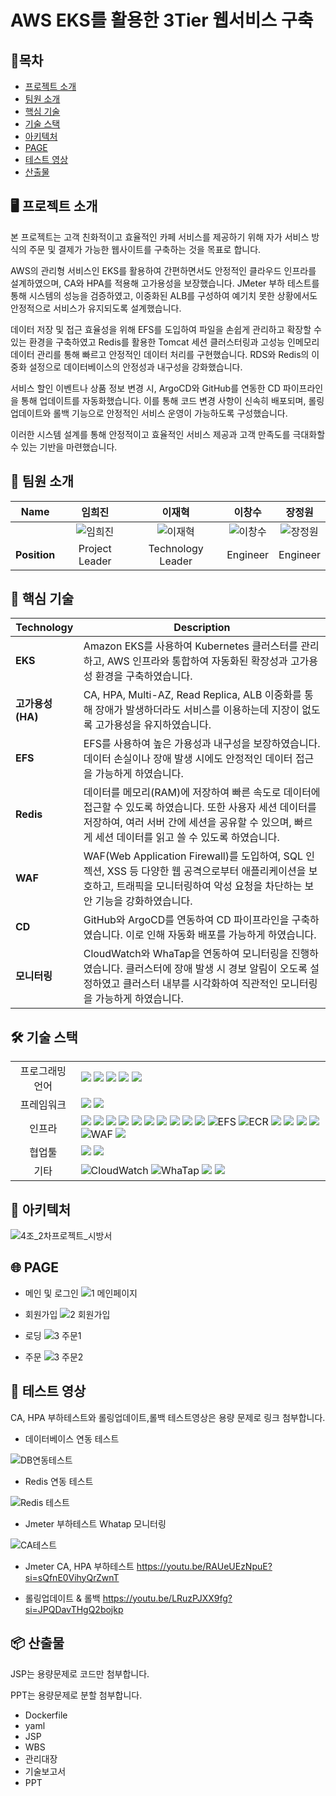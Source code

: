 # AWS EKS를 활용한 3Tier 웹서비스 구축

## 📑목차
- [프로젝트 소개](#-프로젝트-소개)
- [팀원 소개](#-팀원-소개)  
- [핵심 기술](#-핵심-기술)  
- [기술 스택](#-기술-스택)  
- [아키텍처](#-아키텍처)  
- [PAGE](#-page)  
- [테스트 영상](#-테스트-영상)  
- [산출물](#-산출물)

## 🖥️ 프로젝트 소개

본 프로젝트는 고객 친화적이고 효율적인 카페 서비스를 제공하기 위해 자가 서비스 방식의 주문 및 결제가 가능한 웹사이트를 구축하는 것을 목표로 합니다.

AWS의 관리형 서비스인 EKS를 활용하여 간편하면서도 안정적인 클라우드 인프라를 설계하였으며, CA와 HPA를 적용해 고가용성을 보장했습니다. JMeter 부하 테스트를 통해 시스템의 성능을 검증하였고, 이중화된 ALB를 구성하여 예기치 못한 상황에서도 안정적으로 서비스가 유지되도록 설계했습니다.

데이터 저장 및 접근 효율성을 위해 EFS를 도입하여 파일을 손쉽게 관리하고 확장할 수 있는 환경을 구축하였고 Redis를 활용한 Tomcat 세션 클러스터링과 고성능 인메모리 데이터 관리를 통해 빠르고 안정적인 데이터 처리를 구현했습니다. RDS와 Redis의 이중화 설정으로 데이터베이스의 안정성과 내구성을 강화했습니다.

서비스 할인 이벤트나 상품 정보 변경 시, ArgoCD와 GitHub를 연동한 CD 파이프라인을 통해 업데이트를 자동화했습니다. 이를 통해 코드 변경 사항이 신속히 배포되며, 롤링 업데이트와 롤백 기능으로 안정적인 서비스 운영이 가능하도록 구성했습니다.

이러한 시스템 설계를 통해 안정적이고 효율적인 서비스 제공과 고객 만족도를 극대화할 수 있는 기반을 마련했습니다.



## 🙂 팀원 소개

| Name | 임희진 | 이재혁 | 이창수 | 장정원 |
| :------------: | :------------: | :------------: | :------------: | :------------: |
|  | ![임희진](https://github.com/user-attachments/assets/74459b22-c4b0-4718-9b90-4a8c89d94443) | ![이재혁](https://github.com/user-attachments/assets/5262f984-16b6-483d-9c59-cc4db778cfdb) | ![이창수](https://github.com/user-attachments/assets/75a42028-ef7c-4c3d-9062-f4a182c20379) | ![장정원](https://github.com/user-attachments/assets/28b895ad-0843-4e34-99e2-28ab5f64f14c) |
| __Position__ | Project Leader | Technology Leader| Engineer| Engineer|



## 🚀 핵심 기술
| Technology            | Description          |
|-----------------------|---------------------------------------------------------------------------------------------------|
| **EKS**         | Amazon EKS를 사용하여 Kubernetes 클러스터를 관리하고, AWS 인프라와 통합하여 자동화된 확장성과 고가용성 환경을 구축하였습니다. |
| **고가용성(HA)**         | CA, HPA, Multi-AZ, Read Replica, ALB 이중화를 통해 장애가 발생하더라도 서비스를 이용하는데 지장이 없도록 고가용성을 유지하였습니다. |
| **EFS**      | EFS를 사용하여 높은 가용성과 내구성을 보장하였습니다. 데이터 손실이나 장애 발생 시에도 안정적인 데이터 접근을 가능하게 하였습니다. |
| **Redis**    | 데이터를 메모리(RAM)에 저장하여 빠른 속도로 데이터에 접근할 수 있도록 하였습니다. 또한 사용자 세션 데이터를 저장하여, 여러 서버 간에 세션을 공유할 수 있으며, 빠르게 세션 데이터를 읽고 쓸 수 있도록 하였습니다. |
| **WAF** | WAF(Web Application Firewall)를 도입하여, SQL 인젝션, XSS 등 다양한 웹 공격으로부터 애플리케이션을 보호하고, 트래픽을 모니터링하여 악성 요청을 차단하는 보안 기능을 강화하였습니다. |
| **CD** | GitHub와 ArgoCD를 연동하여 CD 파이프라인을 구축하였습니다. 이로 인해 자동화 배포를 가능하게 하였습니다. |
| **모니터링**            | CloudWatch와 WhaTap을 연동하여 모니터링을 진행하였습니다. 클러스터에 장애 발생 시 경보 알림이 오도록 설정하였고 클러스터 내부를 시각화하여 직관적인 모니터링을 가능하게 하였습니다. |



## 🛠 기술 스택

<table>
<tr>
 <td align="center">프로그래밍 언어</td>
 <td>
  <img src="https://img.shields.io/badge/JavaScript-F7DF1E?style=for-the-badge&logo=JavaScript&logoColor=ffffff"/> <!--Java Script-->  
  <img src="https://img.shields.io/badge/Java-orange?style=for-the-badge&logo=Java&logoColor=white"/> <!--Java-->  
  <img src="https://img.shields.io/badge/html5-E34F26?style=for-the-badge&logo=html5&logoColor=white"/> <!--Html-->   
  <img src="https://img.shields.io/badge/css-1572B6?style=for-the-badge&logo=css3&logoColor=white"/> <!--Css-->  
  <img src="https://img.shields.io/badge/SQL-4479A1?style=for-the-badge&logo=MySQL&logoColor=white"/> <!--Sql-->  
 </td>
</tr>

<tr>
 <td align="center">프레임워크</td>
 <td>
  <img src="https://img.shields.io/badge/JSP-FF5F00?style=for-the-badge&logo=Java&logoColor=white"/> <!--Jsp-->  
  <img src="https://img.shields.io/badge/Spring-6DB33F?style=for-the-badge&logo=Spring&logoColor=ffffff"/> <!--Spring-->  
 </td>
</tr>

<tr>
 <td align="center">인프라</td>
 <td>
  <img src="https://img.shields.io/badge/AWS-%23FF9900.svg?style=for-the-badge&logo=amazon-aws&logoColor=white"/> <!--AWS-->
  <img src="https://img.shields.io/badge/Kubernetes-326CE5?style=for-the-badge&logo=Kubernetes&logoColor=white"/> <!--Kubernetes-->  
  <img src="https://img.shields.io/badge/amazoneks-000000?style=for-the-badge&logo=amazoneks53&logoColor=#FF9900"/> <!--EKS-->
  <img src="https://img.shields.io/badge/Ubuntu-E95420?style=for-the-badge&logo=Ubuntu&logoColor=white"/> <!--Ubuntu-->
  <img src="https://img.shields.io/badge/docker-2496ED?style=for-the-badge&logo=docker&logoColor=ffffff"/> <!--Docker-->
  <img src="https://img.shields.io/badge/nginx-009639?style=for-the-badge&logo=nginx&logoColor=white"/> <!--Nginx-->
  <img src="https://img.shields.io/badge/tomcat-F8DC75?style=for-the-badge&logo=apachetomcat&logoColor=black"/> <!--Tomcat-->
  <img src="https://img.shields.io/badge/amazonrds-000000?style=for-the-badge&logo=amazonrds&logoColor=#527FFF"/> <!--RDS-->  
  <img src="https://img.shields.io/badge/Redis-DC382D?style=for-the-badge&logo=Redis&logoColor=white"/> <!--Redis-->  
  <img src="https://img.shields.io/badge/Amazon%20EC2-FF9900?style=for-the-badge&logo=Amazon%20EC2&logoColor=white"/> <!--EC2-->
  <img src="https://img.shields.io/badge/EFS-FF9900?style=for-the-badge&logo=amazon-aws&logoColor=white" alt="EFS"/> <!--EFS-->
  <img src="https://img.shields.io/badge/Amazon_ECR-FF4F00?style=for-the-badge&logo=amazon-aws&logoColor=white" alt="ECR"/> <!--ECR-->
  <img src="https://img.shields.io/badge/linux-FCC624?style=for-the-badge&logo=linux&logoColor=black"/> <!--Linux--> 
  <img src="https://img.shields.io/badge/MariaDB-003545?style=for-the-badge&logo=mariadb&logoColor=white"/> <!--MariaDB-->
  <img src="https://img.shields.io/badge/amazonroute53-000000?style=for-the-badge&logo=amazonroute53&logoColor=#8C4FFF"/> <!--Route53-->
  <img src="https://img.shields.io/badge/AWS%20ALB-FF9900?style=for-the-badge&logo=amazon-aws&logoColor=white"/> <!--ALB-->
  <img src="https://img.shields.io/badge/WAF-FF9900?style=for-the-badge&logo=amazon-aws&logoColor=white" alt="WAF"/> <!--WAF-->
  <img src="https://img.shields.io/badge/ArgoCD-3C7C7B?style=for-the-badge&logo=argo&logoColor=white"/> <!--ArgoCD-->
 </td>
</tr>

<tr>
 <td align="center">협업툴</td>
 <td>
  <img src="https://img.shields.io/badge/Git-F05032?style=for-the-badge&logo=Git&logoColor=white"/> <!--Git-->  
  <img src="https://img.shields.io/badge/GitHub-181717?style=for-the-badge&logo=GitHub&logoColor=white"/> <!--GitHub-->
 </td>
</tr>

<tr>
 <td align="center">기타</td>
 <td>
  <img src="https://img.shields.io/badge/Amazon_CloudWatch-2568B8?style=for-the-badge&logo=amazon-aws&logoColor=white" alt="CloudWatch"/> <!--CloudWatch-->
  <img src="https://img.shields.io/badge/WhaTap-25D366?style=for-the-badge&logo=whatsapp&logoColor=white" alt="WhaTap"/> <!--WhaTap--> 
  <img src="https://img.shields.io/badge/Notion-000000?style=for-the-badge&logo=Notion&logoColor=white"/> <!--Notion-->  
  <img src="https://img.shields.io/badge/JSON-000000?style=for-the-badge&logo=json&logoColor=white"/> <!--Json-->  
 </td>
</tr>
</table>



## 🧱 아키텍처
![4조_2차프로젝트_시방서](https://github.com/user-attachments/assets/e9cd994c-5ebb-4e53-85a0-ff3125ee10a6)



## 🌐 PAGE
* 메인 및 로그인
![1 메인페이지](https://github.com/user-attachments/assets/76599271-acb9-48fd-a2de-fa272310640e)

* 회원가입
![2 회원가입](https://github.com/user-attachments/assets/f180f118-23ac-448c-a1c9-65a73c27d8b7)

* 로딩
![3 주문1](https://github.com/user-attachments/assets/6bbbb31b-4486-4275-b0da-a531c8363518)

* 주문
![3 주문2](https://github.com/user-attachments/assets/05c045a8-1c04-4c4d-90bc-62882e0388fd)

## 🧪 테스트 영상

CA, HPA 부하테스트와 롤링업데이트,롤백 테스트영상은 용량 문제로 링크 첨부합니다.

* 데이터베이스 연동 테스트

![DB연동테스트](https://github.com/user-attachments/assets/0e508d05-9273-420a-b137-17fa9f2a2272)

* Redis 연동 테스트

![Redis 테스트](https://github.com/user-attachments/assets/308fe7d9-ce8c-4114-9e30-406c72cfd224)

* Jmeter 부하테스트 Whatap 모니터링
  
![CA테스트](https://github.com/user-attachments/assets/35a88447-f12a-4a24-9366-4109efca8e19)

* Jmeter CA, HPA 부하테스트
https://youtu.be/RAUeUEzNpuE?si=sQfnE0VihyQrZwnT

* 롤링업데이트 & 롤백
https://youtu.be/LRuzPJXX9fg?si=JPQDavTHgQ2bojkp




## 📦 산출물
JSP는 용량문제로 코드만 첨부합니다.

PPT는 용량문제로 분할 첨부합니다.

* Dockerfile
* yaml
* JSP
* WBS
* 관리대장
* 기술보고서
* PPT
